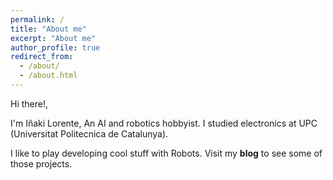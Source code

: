 ```yaml
---
permalink: /
title: "About me"
excerpt: "About me"
author_profile: true
redirect_from: 
  - /about/
  - /about.html
---
```


Hi there!,

I'm Iñaki Lorente, An AI and robotics hobbyist. I studied electronics at UPC (Universitat Politecnica de Catalunya). 

I like to play developing cool stuff with Robots. Visit my **blog** to see some of those projects.